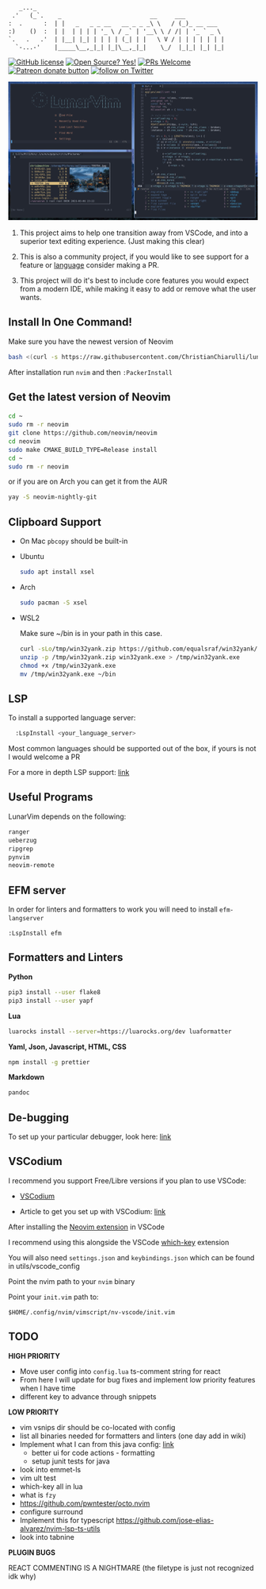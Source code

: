 ```
   _..._                             
 .'   (_`.    _                         __     ___           
:  .      :  | |   _   _ _ __   __ _ _ _\ \   / (_)_ __ ___  
:)    ()  :  | |  | | | | '_ \ / _` | '__\ \ / /| | '_ ` _ \ 
`.   .   .'  | |__| |_| | | | | (_| | |   \ V / | | | | | | |
  `-...-'    |_____\__,_|_| |_|\__,_|_|    \_/  |_|_| |_| |_|
```


[![GitHub license](https://img.shields.io/github/license/Naereen/StrapDown.js.svg)](https://github.com/ChristianChiarulli/nvcode/blob/master/LICENSE)
[![Open Source? Yes!](https://badgen.net/badge/Open%20Source%20%3F/Yes%21/blue?icon=github)](https://github.com/ChristianChiarulli/nvcode)
[![PRs Welcome](https://img.shields.io/badge/PRs-welcome-brightgreen.svg?style=flat-square)](http://makeapullrequest.com)
<a href="https://patreon.com/chrisatmachine" title="Donate to this project using Patreon"><img src="https://img.shields.io/badge/patreon-donate-yellow.svg" alt="Patreon donate button" /></a>
<a href="https://twitter.com/intent/follow?screen_name=chrisatmachine"><img src="https://img.shields.io/twitter/follow/chrisatmachine?style=social&logo=twitter" alt="follow on Twitter"></a>

![LunarVim Demo](./utils/media/demo.png)

1. This project aims to help one transition away from VSCode, and into a superior text editing experience. (Just making this clear)

2. This is also a community project, if you would like to see support for a feature or [language](https://github.com/neovim/nvim-lspconfig/blob/master/CONFIG.md) consider making a PR.

3. This project will do it's best to include core features you would expect from a modern IDE, while making it easy to add or remove what the user wants.

## Install In One Command!

Make sure you have the newest version of Neovim

``` bash
bash <(curl -s https://raw.githubusercontent.com/ChristianChiarulli/lunarvim/master/utils/installer/install.sh)
```

After installation run `nvim` and then `:PackerInstall`

## Get the latest version of Neovim

```bash
cd ~
sudo rm -r neovim
git clone https://github.com/neovim/neovim
cd neovim
sudo make CMAKE_BUILD_TYPE=Release install
cd ~
sudo rm -r neovim
```
or if you are on Arch you can get it from the AUR
```bash
yay -S neovim-nightly-git
```


## Clipboard Support

- On Mac `pbcopy` should be built-in

- Ubuntu

    ```bash
    sudo apt install xsel
    ```

- Arch

    ```bash
    sudo pacman -S xsel
    ```

- WSL2

    Make sure ~/bin is in your path in this case.
    
    ```bash
    curl -sLo/tmp/win32yank.zip https://github.com/equalsraf/win32yank/releases/download/v0.0.4/win32yank-x64.zip
    unzip -p /tmp/win32yank.zip win32yank.exe > /tmp/win32yank.exe
    chmod +x /tmp/win32yank.exe
    mv /tmp/win32yank.exe ~/bin
    ```

## LSP

To install a supported language server:

``` bash
  :LspInstall <your_language_server>
```

Most common languages should be supported out of the box, if yours is not I would welcome a PR

For a more in depth LSP support:
[link](https://github.com/neovim/nvim-lspconfig/blob/master/CONFIG.md)

## Useful Programs

LunarVim depends on the following:

``` bash
ranger
ueberzug
ripgrep
pynvim
neovim-remote
```

## EFM server

In order for linters and formatters to work you will need to install
`efm-langserver`

```vim
:LspInstall efm
```

## Formatters and Linters

**Python**

``` bash
pip3 install --user flake8
pip3 install --user yapf
```

**Lua**

``` bash
luarocks install --server=https://luarocks.org/dev luaformatter
```

**Yaml, Json, Javascript, HTML, CSS**

``` bash
npm install -g prettier
```

**Markdown**

``` bash
pandoc
```

## De-bugging

To set up your particular debugger, look here:
[link](https://github.com/mfussenegger/nvim-dap/wiki/Debug-Adapter-installation)

## VSCodium

I recommend you support Free/Libre versions if you plan to use VSCode:

- [VSCodium](https://vscodium.com/)

- Article to get you set up with VSCodium: [link](https://www.chrisatmachine.com/Neovim/22-vscodium-neovim/) 

After installing the [Neovim
extension](https://github.com/asvetliakov/vscode-neovim) in VSCode

I recommend using this alongside the VSCode
[which-key](https://github.com/VSpaceCode/vscode-which-key) extension

You will also need `settings.json` and `keybindings.json` which can be
found in utils/vscode\_config

Point the nvim path to your `nvim` binary

Point your `init.vim` path to:

``` vim
$HOME/.config/nvim/vimscript/nv-vscode/init.vim
```

## TODO

**HIGH PRIORITY**

- Move user config into `config.lua` ts-comment string for react
- From here I will update for bug fixes and implement low priority
features when I have time
- different key to advance through snippets


**LOW PRIORITY**

- vim vsnips dir should be co-located with config
- list all binaries needed for formatters and linters (one day add in wiki)
- Implement what I can from this java config:
  [link](https://github.com/mfussenegger/nvim-jdtls/wiki/Sample-Configurations)
  - better ui for code actions - formatting
  - setup junit tests for java
- look into emmet-ls
- vim ult test
- which-key all in lua
- what is `fzy`
- https://github.com/pwntester/octo.nvim
- configure surround
- Implement this for typescript https://github.com/jose-elias-alvarez/nvim-lsp-ts-utils
- look into tabnine


**PLUGIN BUGS**

REACT COMMENTING IS A NIGHTMARE (the filetype is just not recognized idk why)
